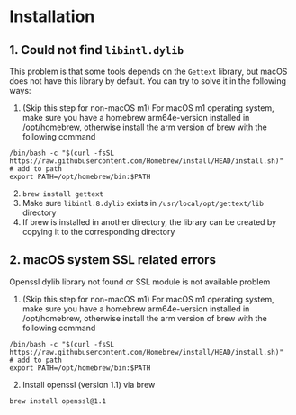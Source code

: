 # Installation

## 1. Could not find `libintl.dylib`

This problem is that some tools depends on the `Gettext` library, but macOS does not have this library by default. You can try to solve it in the following ways:

1. (Skip this step for non-macOS m1) For macOS m1 operating system, make sure you have a homebrew arm64e-version installed in /opt/homebrew, otherwise install the arm version of brew with the following command

```
/bin/bash -c "$(curl -fsSL https://raw.githubusercontent.com/Homebrew/install/HEAD/install.sh)"
# add to path
export PATH=/opt/homebrew/bin:$PATH
```

2. `brew install gettext`
3. Make sure `libintl.8.dylib` exists in `/usr/local/opt/gettext/lib` directory
4. If brew is installed in another directory, the library can be created by copying it to the corresponding directory

## 2. macOS system SSL related errors

Openssl dylib library not found or SSL module is not available problem

1. (Skip this step for non-macOS m1) For macOS m1 operating system, make sure you have a homebrew arm64e-version installed in /opt/homebrew, otherwise install the arm version of brew with the following command

```
/bin/bash -c "$(curl -fsSL https://raw.githubusercontent.com/Homebrew/install/HEAD/install.sh)"
# add to path
export PATH=/opt/homebrew/bin:$PATH
```

2. Install openssl (version 1.1) via brew

```
brew install openssl@1.1
```
